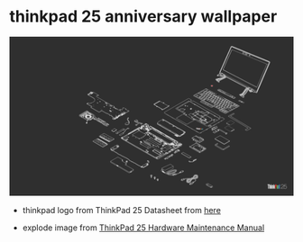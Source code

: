 # thinkpad 25 anniversary wallpaper

![wallpaper](tp25Wallpaper_1920x1080_FHD.png)

- thinkpad logo from ThinkPad 25 Datasheet from [here](https://forums.lenovo.com/t5/ThinkPad-T25-Anniversary-Edition/ThinkPad-25-Datasheet/td-p/3829013)

- explode image from [ThinkPad 25 Hardware Maintenance Manual](https://download.lenovo.com/pccbbs/mobiles_pdf/tp25_hmm_sp40j66019.pdf)